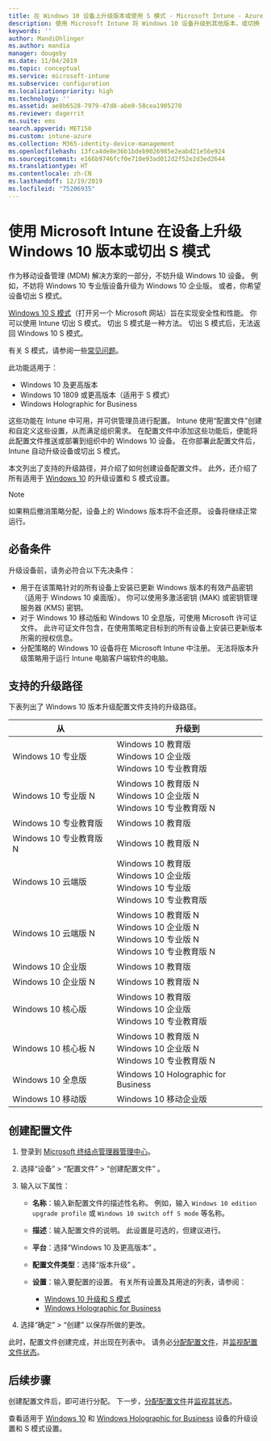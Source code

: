 ```yaml
---
title: 在 Windows 10 设备上升级版本或使用 S 模式 - Microsoft Intune - Azure | Microsoft Docs
description: 使用 Microsoft Intune 将 Windows 10 设备升级到其他版本，或切换 S 模式。 管理员可使用设备配置文件将 Windows 10 专业版升级到 Windows 10 企业版，并切出 S 模式。 请参阅支持的 Windows 10 专业版、N 版、教育版、云、企业版、核心版、全息版和移动版升级路径。
keywords: ''
author: MandiOhlinger
ms.author: mandia
manager: dougeby
ms.date: 11/04/2019
ms.topic: conceptual
ms.service: microsoft-intune
ms.subservice: configuration
ms.localizationpriority: high
ms.technology: ''
ms.assetid: ae8b6528-7979-47d8-abe0-58cea1905270
ms.reviewer: dagerrit
ms.suite: ems
search.appverid: MET150
ms.custom: intune-azure
ms.collection: M365-identity-device-management
ms.openlocfilehash: 13fca4de8e36b1bdeb9026985e2eabd21e56e924
ms.sourcegitcommit: e166b9746fcf0e710e93ad012d2f52e2d3ed2644
ms.translationtype: HT
ms.contentlocale: zh-CN
ms.lasthandoff: 12/19/2019
ms.locfileid: "75206935"
---
```

# <a name="upgrade-windows-10-editions-or-switch-out-of-s-mode-on-devices-using-microsoft-intune"></a>使用 Microsoft Intune 在设备上升级 Windows 10 版本或切出 S 模式



作为移动设备管理 (MDM) 解决方案的一部分，不妨升级 Windows 10 设备。 例如，不妨将 Windows 10 专业版设备升级为 Windows 10 企业版。 或者，你希望设备切出 S 模式。

[Windows 10 S 模式](https://support.microsoft.com/help/4456067/windows-10-switch-out-of-s-mode)（打开另一个 Microsoft 网站）旨在实现安全性和性能。 你可以使用 Intune 切出 S 模式。 切出 S 模式是一种方法。 切出 S 模式后，无法返回 Windows 10 S 模式。

有关 S 模式，请参阅一些[常见问题](https://support.microsoft.com/help/4020089/windows-10-in-s-mode-faq)。

此功能适用于：

- Windows 10 及更高版本
- Windows 10 1809 或更高版本（适用于 S 模式）
- Windows Holographic for Business

这些功能在 Intune 中可用，并可供管理员进行配置。 Intune 使用“配置文件”创建和自定义这些设置，从而满足组织需求。 在配置文件中添加这些功能后，便能将此配置文件推送或部署到组织中的 Windows 10 设备。 在你部署此配置文件后，Intune 自动升级设备或切出 S 模式。

本文列出了支持的升级路径，并介绍了如何创建设备配置文件。 此外，还介绍了所有适用于 [Windows 10](edition-upgrade-windows-settings.md) 的升级设置和 S 模式设置。

> [!NOTE]
> 如果稍后撤消策略分配，设备上的 Windows 版本将不会还原。 设备将继续正常运行。

## <a name="prerequisites"></a>必备条件

升级设备前，请务必符合以下先决条件：

- 用于在该策略针对的所有设备上安装已更新 Windows 版本的有效产品密钥（适用于 Windows 10 桌面版）。 你可以使用多激活密钥 (MAK) 或密钥管理服务器 (KMS) 密钥。
- 对于 Windows 10 移动版和 Windows 10 全息版，可使用 Microsoft 许可证文件。 此许可证文件包含，在使用策略定目标到的所有设备上安装已更新版本所需的授权信息。
- 分配策略的 Windows 10 设备将在 Microsoft Intune 中注册。 无法将版本升级策略用于运行 Intune 电脑客户端软件的电脑。

## <a name="supported-upgrade-paths"></a>支持的升级路径

下表列出了 Windows 10 版本升级配置文件支持的升级路径。

| 从 | 升级到 |
|---|---|
| Windows 10 专业版 | Windows 10 教育版 <br/>Windows 10 企业版 <br/>Windows 10 专业教育版 |
| Windows 10 专业版 N | Windows 10 教育版 N <br/>Windows 10 企业版 N <br/>Windows 10 专业教育版 N | 
| Windows 10 专业教育版 | Windows 10 教育版 | 
| Windows 10 专业教育版 N | Windows 10 教育版 N |
| Windows 10 云端版 | Windows 10 教育版 <br/>Windows 10 企业版 <br/>Windows 10 专业版 <br/>Windows 10 专业教育版 | 
| Windows 10 云端版 N | Windows 10 教育版 N <br/>Windows 10 企业版 N <br/>Windows 10 专业版 N <br/>Windows 10 专业教育版 N | 
| Windows 10 企业版 | Windows 10 教育版 | 
| Windows 10 企业版 N | Windows 10 教育版 N | 
| Windows 10 核心版 | Windows 10 教育版 <br/>Windows 10 企业版 <br/>Windows 10 专业教育版 | 
| Windows 10 核心板 N | Windows 10 教育版 N <br/>Windows 10 企业版 N <br/>Windows 10 专业教育版 N | 
| Windows 10 全息版 | Windows 10 Holographic for Business |
| Windows 10 移动版 | Windows 10 移动企业版 |

<!--The following table provides information about the supported upgrade paths for Windows 10 editions in this policy:

![supported](./media/edition-upgrade-configure-windows-10/check_grn.png)  (X) = not supported    
![unsupported](./media/edition-upgrade-configure-windows-10/x_blk.png)    (green checkmark) = supported    

|Upgrade from edition\Upgrade to edition|Education|Education N|Pro Education|Pro Education N|Enterprise|Enterprise N|Professional|Professional N|Mobile Enterprise|Holographic for Business|
|--------|--------|--------|--------|--------|--------|--------|--------|--------|--------|--------|--------|
|Pro|![supported](./media/edition-upgrade-configure-windows-10/check_grn.png)|![unsupported](./media/edition-upgrade-configure-windows-10/x_blk.png)|![supported](./media/edition-upgrade-configure-windows-10/check_grn.png)|![unsupported](./media/edition-upgrade-configure-windows-10/x_blk.png)|![supported](./media/edition-upgrade-configure-windows-10/check_grn.png)|![unsupported](./media/edition-upgrade-configure-windows-10/x_blk.png)|![unsupported](./media/edition-upgrade-configure-windows-10/x_blk.png)|![unsupported](./media/edition-upgrade-configure-windows-10/x_blk.png)|![unsupported](./media/edition-upgrade-configure-windows-10/x_blk.png)|![unsupported](./media/edition-upgrade-configure-windows-10/x_blk.png)|
|Pro N|![unsupported](./media/edition-upgrade-configure-windows-10/x_blk.png)|![supported](./media/edition-upgrade-configure-windows-10/check_grn.png)|![unsupported](./media/edition-upgrade-configure-windows-10/x_blk.png)|![supported](./media/edition-upgrade-configure-windows-10/check_grn.png)|![unsupported](./media/edition-upgrade-configure-windows-10/x_blk.png)|![supported](./media/edition-upgrade-configure-windows-10/check_grn.png)|![unsupported](./media/edition-upgrade-configure-windows-10/x_blk.png)|![unsupported](./media/edition-upgrade-configure-windows-10/x_blk.png)|![unsupported](./media/edition-upgrade-configure-windows-10/x_blk.png)|![unsupported](./media/edition-upgrade-configure-windows-10/x_blk.png)|
|Pro Education|![supported](./media/edition-upgrade-configure-windows-10/check_grn.png)|![unsupported](./media/edition-upgrade-configure-windows-10/x_blk.png)|![unsupported](./media/edition-upgrade-configure-windows-10/x_blk.png)|![unsupported](./media/edition-upgrade-configure-windows-10/x_blk.png)|![unsupported](./media/edition-upgrade-configure-windows-10/x_blk.png)|![unsupported](./media/edition-upgrade-configure-windows-10/x_blk.png)|![unsupported](./media/edition-upgrade-configure-windows-10/x_blk.png)|![unsupported](./media/edition-upgrade-configure-windows-10/x_blk.png)|![unsupported](./media/edition-upgrade-configure-windows-10/x_blk.png)|![unsupported](./media/edition-upgrade-configure-windows-10/x_blk.png)|
|Pro Education N|![unsupported](./media/edition-upgrade-configure-windows-10/x_blk.png)|![supported](./media/edition-upgrade-configure-windows-10/check_grn.png)|![unsupported](./media/edition-upgrade-configure-windows-10/x_blk.png)|![unsupported](./media/edition-upgrade-configure-windows-10/x_blk.png)|![unsupported](./media/edition-upgrade-configure-windows-10/x_blk.png)|![unsupported](./media/edition-upgrade-configure-windows-10/x_blk.png)|![unsupported](./media/edition-upgrade-configure-windows-10/x_blk.png)|![unsupported](./media/edition-upgrade-configure-windows-10/x_blk.png)|![unsupported](./media/edition-upgrade-configure-windows-10/x_blk.png)|![unsupported](./media/edition-upgrade-configure-windows-10/x_blk.png)|
|Cloud|![supported](./media/edition-upgrade-configure-windows-10/check_grn.png)|![unsupported](./media/edition-upgrade-configure-windows-10/x_blk.png)|![supported](./media/edition-upgrade-configure-windows-10/check_grn.png)|![unsupported](./media/edition-upgrade-configure-windows-10/x_blk.png)|![supported](./media/edition-upgrade-configure-windows-10/check_grn.png)|![unsupported](./media/edition-upgrade-configure-windows-10/x_blk.png)|![supported](./media/edition-upgrade-configure-windows-10/check_grn.png)|![unsupported](./media/edition-upgrade-configure-windows-10/x_blk.png)|![unsupported](./media/edition-upgrade-configure-windows-10/x_blk.png)|![unsupported](./media/edition-upgrade-configure-windows-10/x_blk.png)|
|Cloud N|![unsupported](./media/edition-upgrade-configure-windows-10/x_blk.png)|![supported](./media/edition-upgrade-configure-windows-10/check_grn.png)|![unsupported](./media/edition-upgrade-configure-windows-10/x_blk.png)|![supported](./media/edition-upgrade-configure-windows-10/check_grn.png)|![unsupported](./media/edition-upgrade-configure-windows-10/x_blk.png)|![supported](./media/edition-upgrade-configure-windows-10/check_grn.png)|![unsupported](./media/edition-upgrade-configure-windows-10/x_blk.png)|![supported](./media/edition-upgrade-configure-windows-10/check_grn.png)|![unsupported](./media/edition-upgrade-configure-windows-10/x_blk.png)|![unsupported](./media/edition-upgrade-configure-windows-10/x_blk.png)|
|Enterprise|![supported](./media/edition-upgrade-configure-windows-10/check_grn.png)|![unsupported](./media/edition-upgrade-configure-windows-10/x_blk.png)|![unsupported](./media/edition-upgrade-configure-windows-10/x_blk.png)|![unsupported](./media/edition-upgrade-configure-windows-10/x_blk.png)|![unsupported](./media/edition-upgrade-configure-windows-10/x_blk.png)|![unsupported](./media/edition-upgrade-configure-windows-10/x_blk.png)|![unsupported](./media/edition-upgrade-configure-windows-10/x_blk.png)|![unsupported](./media/edition-upgrade-configure-windows-10/x_blk.png)|![unsupported](./media/edition-upgrade-configure-windows-10/x_blk.png)|![unsupported](./media/edition-upgrade-configure-windows-10/x_blk.png)|
|Enterprise N|![unsupported](./media/edition-upgrade-configure-windows-10/x_blk.png)|![supported](./media/edition-upgrade-configure-windows-10/check_grn.png)|![unsupported](./media/edition-upgrade-configure-windows-10/x_blk.png)|![unsupported](./media/edition-upgrade-configure-windows-10/x_blk.png)|![unsupported](./media/edition-upgrade-configure-windows-10/x_blk.png)|![unsupported](./media/edition-upgrade-configure-windows-10/x_blk.png)|![unsupported](./media/edition-upgrade-configure-windows-10/x_blk.png)|![unsupported](./media/edition-upgrade-configure-windows-10/x_blk.png)|![unsupported](./media/edition-upgrade-configure-windows-10/x_blk.png)|![unsupported](./media/edition-upgrade-configure-windows-10/x_blk.png)|
|Core|![supported](./media/edition-upgrade-configure-windows-10/check_grn.png)|![unsupported](./media/edition-upgrade-configure-windows-10/x_blk.png)|![supported](./media/edition-upgrade-configure-windows-10/check_grn.png)|![unsupported](./media/edition-upgrade-configure-windows-10/x_blk.png)|![unsupported](./media/edition-upgrade-configure-windows-10/x_blk.png)|![unsupported](./media/edition-upgrade-configure-windows-10/x_blk.png)|![unsupported](./media/edition-upgrade-configure-windows-10/x_blk.png)|![unsupported](./media/edition-upgrade-configure-windows-10/x_blk.png)|![unsupported](./media/edition-upgrade-configure-windows-10/x_blk.png)|![unsupported](./media/edition-upgrade-configure-windows-10/x_blk.png)|
|Core N|![unsupported](./media/edition-upgrade-configure-windows-10/x_blk.png)|![supported](./media/edition-upgrade-configure-windows-10/check_grn.png)|![unsupported](./media/edition-upgrade-configure-windows-10/x_blk.png)|![supported](./media/edition-upgrade-configure-windows-10/check_grn.png)|![unsupported](./media/edition-upgrade-configure-windows-10/x_blk.png)|![unsupported](./media/edition-upgrade-configure-windows-10/x_blk.png)|![unsupported](./media/edition-upgrade-configure-windows-10/x_blk.png)|![unsupported](./media/edition-upgrade-configure-windows-10/x_blk.png)|![unsupported](./media/edition-upgrade-configure-windows-10/x_blk.png)|![unsupported](./media/edition-upgrade-configure-windows-10/x_blk.png)|
|Mobile|![unsupported](./media/edition-upgrade-configure-windows-10/x_blk.png)|![unsupported](./media/edition-upgrade-configure-windows-10/x_blk.png)|![unsupported](./media/edition-upgrade-configure-windows-10/x_blk.png)|![unsupported](./media/edition-upgrade-configure-windows-10/x_blk.png)|![unsupported](./media/edition-upgrade-configure-windows-10/x_blk.png)|![unsupported](./media/edition-upgrade-configure-windows-10/x_blk.png)|![unsupported](./media/edition-upgrade-configure-windows-10/x_blk.png)|![unsupported](./media/edition-upgrade-configure-windows-10/x_blk.png)|![supported](./media/edition-upgrade-configure-windows-10/check_grn.png)|![unsupported](./media/edition-upgrade-configure-windows-10/x_blk.png)|
|Holographic|![unsupported](./media/edition-upgrade-configure-windows-10/x_blk.png)|![unsupported](./media/edition-upgrade-configure-windows-10/x_blk.png)|![unsupported](./media/edition-upgrade-configure-windows-10/x_blk.png)|![unsupported](./media/edition-upgrade-configure-windows-10/x_blk.png)|![unsupported](./media/edition-upgrade-configure-windows-10/x_blk.png)|![unsupported](./media/edition-upgrade-configure-windows-10/x_blk.png)|![unsupported](./media/edition-upgrade-configure-windows-10/x_blk.png)|![unsupported](./media/edition-upgrade-configure-windows-10/x_blk.png)|![unsupported](./media/edition-upgrade-configure-windows-10/x_blk.png)|![supported](./media/edition-upgrade-configure-windows-10/check_grn.png) -->

## <a name="create-the-profile"></a>创建配置文件

1. 登录到 [Microsoft 终结点管理器管理中心](https://go.microsoft.com/fwlink/?linkid=2109431)。
2. 选择“设备”   > “配置文件”   > “创建配置文件”  。
3. 输入以下属性：

    - **名称**：输入新配置文件的描述性名称。 例如，输入 `Windows 10 edition upgrade profile` 或 `Windows 10 switch off S mode` 等名称。
    - **描述**：输入配置文件的说明。 此设置是可选的，但建议进行。
    - **平台**：选择“Windows 10 及更高版本”  。
    - **配置文件类型**：选择“版本升级”  。
    - **设置**：输入要配置的设置。 有关所有设置及其用途的列表，请参阅：

        - [Windows 10 升级和 S 模式](edition-upgrade-windows-settings.md)
        - [Windows Holographic for Business](holographic-upgrade.md)

4. 选择“确定”   > “创建”  以保存所做的更改。

此时，配置文件创建完成，并出现在列表中。 请务必[分配配置文件](device-profile-assign.md)，并[监视配置文件状态](device-profile-monitor.md)。

## <a name="next-steps"></a>后续步骤

创建配置文件后，即可进行分配。 下一步，[分配配置文件](device-profile-assign.md)并[监视其状态](device-profile-monitor.md)。

查看适用于 [Windows 10](edition-upgrade-windows-settings.md) 和 [Windows Holographic for Business](holographic-upgrade.md) 设备的升级设置和 S 模式设置。
